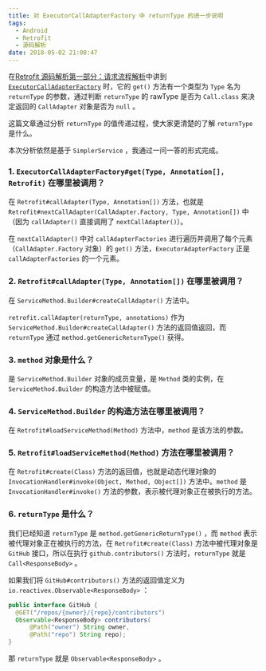 ```yaml
---
title: 对 ExecutorCallAdapterFactory 中 returnType 的进一步说明
tags:
  - Android
  - Retrofit
  - 源码解析
date: 2018-05-02 21:08:47
---
```



在[Retrofit 源码解析第一部分：请求流程解析](https://blog.niniliwei.com/2018/05/02/retrofit-souce-code-analysis-part1/)中讲到 [`ExecutorCallAdapterFactory`](https://blog.niniliwei.com/2018/05/02/retrofit-souce-code-analysis-part1/#executorcalladapterfactory) 时，它的 `get()` 方法有一个类型为 `Type` 名为 `returnType` 的参数，通过判断 `returnType` 的 rawType 是否为 `Call.class` 来决定返回的 `CallAdapter` 对象是否为 `null` 。

这篇文章通过分析 `returnType` 的值传递过程，使大家更清楚的了解 `returnType` 是什么。

<!--more-->

本次分析依然是基于 `SimplerService` ，我通过一问一答的形式完成。

### 1. `ExecutorCallAdapterFactory#get(Type, Annotation[], Retrofit)` 在哪里被调用？

在 `Retrofit#callAdapter(Type, Annotation[])` 方法，也就是 `Retrofit#nextCallAdapter(CallAdapter.Factory, Type, Annotation[])` 中（因为 `callAdapter()` 直接调用了 `nextCallAdapter()`）。

在 `nextCallAdapter()` 中对 `callAdapterFactories` 进行遍历并调用了每个元素（`CallAdapter.Factory` 对象）的 `get()` 方法，`ExecutorAdapterFactory` 正是 `callAdapterFactories` 的一个元素。

### 2. `Retrofit#callAdapter(Type, Annotation[])` 在哪里被调用？

在 `ServiceMethod.Builder#createCallAdapter()` 方法中。

`retrofit.callAdapter(returnType, annotations)` 作为 `ServiceMethod.Builder#createCallAdapter()` 方法的返回值返回，而 `returnType` 通过 `method.getGenericReturnType()` 获得。

### 3. `method` 对象是什么？

是 `ServiceMethod.Builder` 对象的成员变量，是 `Method` 类的实例，在 `ServiceMethod.Builder` 的构造方法中被赋值。

### 4. `ServiceMethod.Builder` 的构造方法在哪里被调用？ 

在 `Retrofit#loadServiceMethod(Method)` 方法中，`method` 是该方法的参数。

### 5. `Retrofit#loadServiceMethod(Method)` 方法在哪里被调用？

在 `Retrofit#create(Class)` 方法的返回值，也就是动态代理对象的 `InvocationHandler#invoke(Object, Method, Object[])` 方法中。`method` 是 `InvocationHandler#invoke()` 方法的参数，表示被代理对象正在被执行的方法。

### 6. `returnType` 是什么？

我们已经知道 `returnType` 是 `method.getGenericReturnType()` ，而 `method` 表示被代理对象正在被执行的方法，在 `Retrofit#create(Class)` 方法中被代理对象是 `GitHub` 接口，所以在执行 `github.contributors()` 方法时，`returnType` 就是 `Call<ResponseBody>` 。

如果我们将 `GitHub#contributors()` 方法的返回值定义为 `io.reactivex.Observable<ResponseBody>` ：

```java
public interface GitHub {
  @GET("/repos/{owner}/{repo}/contributors")
  Observable<ResponseBody> contributors(
      @Path("owner") String owner,
      @Path("repo") String repo);
}
```

那 `returnType` 就是 `Observable<ResponseBody>` 。